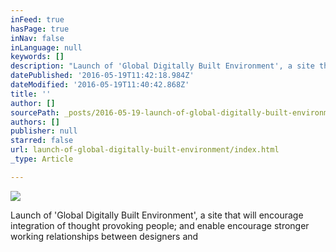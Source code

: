 ```yaml
---
inFeed: true
hasPage: true
inNav: false
inLanguage: null
keywords: []
description: "Launch of 'Global Digitally Built Environment', a site that will encourage integration of thought provoking people; and enable encourage stronger working relationships between designers and "
datePublished: '2016-05-19T11:42:18.984Z'
dateModified: '2016-05-19T11:40:42.868Z'
title: ''
author: []
sourcePath: _posts/2016-05-19-launch-of-global-digitally-built-environment.md
authors: []
publisher: null
starred: false
url: launch-of-global-digitally-built-environment/index.html
_type: Article

---
```

![](https://the-grid-user-content.s3-us-west-2.amazonaws.com/186ea632-7a7b-49c5-b2f8-0b63fcdff9a9.png)

Launch of 'Global Digitally Built Environment', a site that will encourage integration of thought provoking people; and enable encourage stronger working relationships between designers and